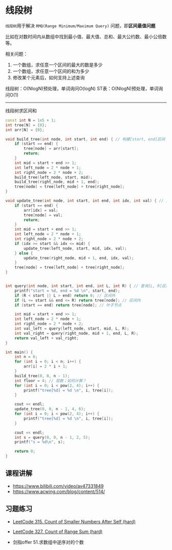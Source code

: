 # 线段树

`线段树`用于解决 `RMQ(Range Minimum/Maximum Query)` 问题，即**区间最值问题**

比如在对数时间内从数组中找到最小值、最大值、总和、最大公约数、最小公倍数等。

相关问题：

1. 一个数组，求任意一个区间的最大的数是多少
2. 一个数组，求任意一个区间的和为多少
3. 修改某个元素后，如何支持上述查询

线段树：O(NlogN)预处理，单词询问O(logN)
ST表：O(NlogN)预处理，单词询问O(1)

---

线段树求区间和

```cpp
const int N = 1e5 + 1;
int tree[N] = {0};
int arr[N] = {0};

void build_tree(int node, int start, int end) { // 构建[start, end]区间
    if (start == end) {
        tree[node] = arr[start];
        return;
    }
    int mid = start + end >> 1;
    int left_node = 2 * node + 1;
    int right_node = 2 * node + 2;
    build_tree(left_node, start, mid);
    build_tree(right_node, mid + 1, end);
    tree[node] = tree[left_node] + tree[right_node];
}

void update_tree(int node, int start, int end, int idx, int val) { // 更新 idx 的值
    if (start == end) {
        arr[idx] = val;
        tree[node] = val;
        return;
    }
    int mid = start + end >> 1;
    int left_node = 2 * node + 1;
    int right_node = 2 * node + 2;
    if (idx >= start && idx <= mid) {
        update_tree(left_node, start, mid, idx, val);
    } else {
        update_tree(right_node, mid + 1, end, idx, val);
    }
    tree[node] = tree[left_node] + tree[right_node];
}


int query(int node, int start, int end, int L, int R) { // 查询[L, R]区间
    printf("start = %d, end = %d \n", start, end);
    if (R < start || L > end) return 0; // 区间外
    if (L <= start && end <= R) return tree[node]; // 区间内
    if (start == end) return tree[node]; // 叶子节点

    int mid = start + end >> 1;
    int left_node = 2 * node + 1;
    int right_node = 2 * node + 2;
    int val_left = query(left_node, start, mid, L, R);
    int val_right = query(right_node, mid + 1, end, L, R);
    return val_left + val_right;
}

int main() {
    int n = 6;
    for (int i = 0; i < n; i++) {
        arr[i] = 2 * i + 1;
    }
    build_tree(0, 0, n - 1);
    int floor = 4; // 层数；如何计算？
    for (int i = 0; i < pow(2, 4); i++) {
        printf("tree[%d] = %d \n", i, tree[i]);
    }

    cout << endl;
    update_tree(0, 0, n - 1, 4, 6);
    for (int i = 0; i < pow(2, 4); i++) {
        printf("tree[%d] = %d \n", i, tree[i]);
    }

    cout << endl;
    int s = query(0, 0, n - 1, 2, 5);
    printf("s = %d\n", s);

    return 0;
}
```

## 课程讲解

- https://www.bilibili.com/video/av47331849
- https://www.acwing.com/blog/content/514/


## 习题练习

- [LeetCode 315. Count of Smaller Numbers After Self (hard)](https://github.com/muyids/leetcode/blob/master/algorithms/301-400/315.count-of-smaller-numbers-after-self.md)

- [LeetCode 327. Count of Range Sum (hard)](https://github.com/muyids/leetcode/blob/master/algorithms/301-400/327.count-of-range-sum.md)

- 剑指offer 51.求数组中逆序对的个数
